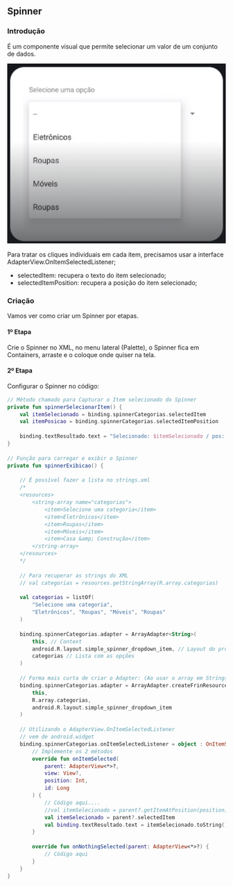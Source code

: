 ## Spinner

### Introdução

É um componente visual que permite selecionar um valor de um conjunto de dados.
<div align="center">
  <img
  src="../../../../../res/drawable/spinner_example.png"
  alt="Spinner image"
  />
</div>

Para tratar os cliques individuais em cada item, precisamos usar a interface 
AdapterView.OnItemSelectedListener;
- selectedItem: recupera o texto do item selecionado;
- selectedItemPosition: recupera a posição do item selecionado;

### Criação

Vamos ver como criar um Spinner por etapas.

#### 1º Etapa

Crie o Spinner no XML, no menu lateral (Palette), o Spinner fica em Containers, arraste e o coloque 
onde quiser na tela.

#### 2º Etapa

Configurar o Spinner no código:
```kotlin
// Método chamado para Capturar o Item selecionado do Spinner
private fun spinnerSelecionarItem() {
	val itemSelecionado = binding.spinnerCategorias.selectedItem
	val itemPosicao = binding.spinnerCategorias.selectedItemPosition
	
	binding.textResultado.text = "Selecionado: $itemSelecionado / pos: $itemPosicao"
}

// Função para carregar e exibir o Spinner
private fun spinnerExibicao() {

	// É possível fazer a lista no strings.xml
	/*
	<resources>
		<string-array name="categorias">  
		    <item>Selecione uma categoria</item>  
		    <item>Eletrônicos</item>  
		    <item>Roupas</item>  
		    <item>Móveis</item>  
		    <item>Casa &amp; Construção</item>  
		</string-array>
	</resources>
	*/

	// Para recuperar as strings do XML
	// val categorias = resources.getStringArray(R.array.categorias)

	val categorias = listOf(
		"Selecione uma categoria",
		"Eletrônicos", "Roupas", "Móveis", "Roupas"
	)

	binding.spinnerCategorias.adapter = ArrayAdapter<String>(
		this, // Context
		android.R.layout.simple_spinner_dropdown_item, // Layout do próprio Android
		categorias // Lista com as opções
	)

	// Forma mais curta de criar o Adapter: (Ao usar o array em Strings)
	binding.spinnerCategorias.adapter = ArrayAdapter.createFrinResource(
		this,
		R.array.categorias,
		android.R.layout.simple_spinner_dropdown_item
	)

	// Utilizando o AdapterView.OnItemSelectedListener
	// vem de android.widget
	binding.spinnerCategorias.onItemSelectedListener = object : OnItemSelectedListener {
		// Implemente os 2 métodos
		override fun onItemSelected(
			parent: AdapterView<*>?,
			view: View?,
			position: Int,
			id: Long
		) {
			// Código aqui....
			//val itemSelecionado = parent?.getItemAtPosition(position)
			val itemSelecionado = parent?.selectedItem
			val binding.textResultado.text = itemSelecionado.toString()
		}

		override fun onNothingSelected(parent: AdapterView<*>?) {
			// Código aqui
		}
	}
}
```
